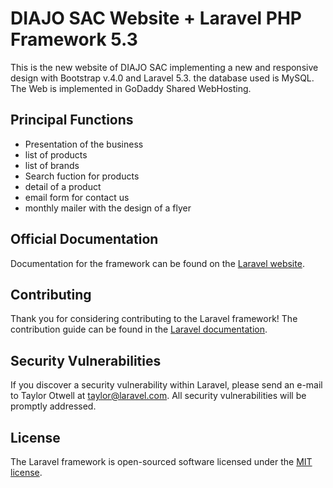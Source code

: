 # DIAJO SAC Website + Laravel PHP Framework 5.3

This is the new website of DIAJO SAC implementing a new and responsive design with Bootstrap v.4.0 and Laravel 5.3. the database used is MySQL. The Web is implemented in GoDaddy Shared WebHosting.

## Principal Functions

* Presentation of the business
* list of products
* list of brands
* Search fuction for products
* detail of a product
* email form for contact us
* monthly mailer with the design of a flyer

## Official Documentation

Documentation for the framework can be found on the [Laravel website](http://laravel.com/docs).

## Contributing

Thank you for considering contributing to the Laravel framework! The contribution guide can be found in the [Laravel documentation](http://laravel.com/docs/contributions).

## Security Vulnerabilities

If you discover a security vulnerability within Laravel, please send an e-mail to Taylor Otwell at taylor@laravel.com. All security vulnerabilities will be promptly addressed.

## License

The Laravel framework is open-sourced software licensed under the [MIT license](http://opensource.org/licenses/MIT).
